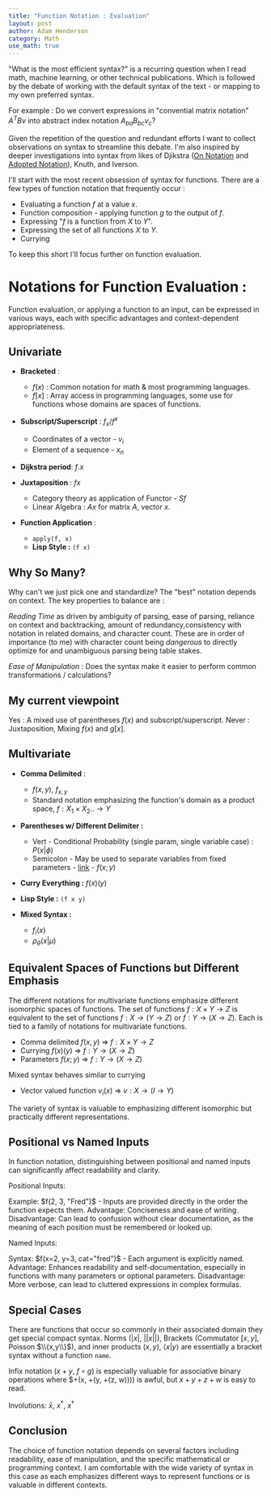 ```yaml
---
title: "Function Notation : Evaluation"
layout: post
author: Adam Henderson
category: Math
use_math: true
---
```


"What is the most efficient syntax?" is a recurring question when I read math, machine learning, or other technical publications. Which is followed by the debate of working with the default syntax of the text - or mapping to my own preferred syntax.

For example : Do we convert expressions in "convential matrix notation" $A^TBv$ into abstract index notation $A_{ba} B_{bc} v_c$?

Given the repetition of the question and redundant efforts I want to collect observations on syntax to streamline this debate. I'm also inspired by deeper investigations into syntax from likes of Djikstra ([On Notation](https://www.cs.utexas.edu/users/EWD/ewd09xx/EWD950a.PDF) and [Adopted Notation](https://www.cs.utexas.edu/users/EWD/ewd13xx/EWD1300.PDF)), Knuth, and Iverson.

I'll start with the most recent obsession of syntax for functions. There are a few types of function notation that frequently occur : 

* Evaluating a function $f$ at a value $x$.
* Function composition - applying function $g$ to the output of $f$.
* Expressing "$f$ is a function from $X$ to $Y$".
* Expressing the set of all functions $X$ to $Y$.
* Currying 

To keep this short I'll focus further on function evaluation.

# **Notations for Function Evaluation :**

Function evaluation, or applying a function to an input, can be expressed in various ways, each with specific advantages and context-dependent appropriateness.

## Univariate

- **Bracketed** : 
    - $f(x)$ : Common notation for math & most programming languages.
    - $f[x]$ : Array access in programming languages, some use for functions whose domains are spaces of functions.

- **Subscript/Superscript** : $f_x$/$f^{x}$
    - Coordinates of a vector -  $v_i$
    - Element of a sequence - $x_n$

- **Dijkstra period**: $f.x$

- **Juxtaposition** : $fx$
    - Category theory as application of Functor - $Sf$
    - Linear Algebra : $Ax$ for matrix $A$, vector $x$.

- **Function Application** : 
    - `apply(f, x)`
    - **Lisp Style :** `(f x)`

## Why So Many?

Why can't we just pick one and standardize? The "best" notation depends on context. The key properties to balance are :

*Reading Time* as driven by ambiguity of parsing, ease of parsing, reliance on context and backtracking, amount of redundancy,consistency with notation in
related domains, and character count. These are in order of importance (to me)
with character count being *dangerous* to directly optimize for and unambiguous parsing being table stakes.

*Ease of Manipulation* : Does the syntax make it easier to perform common
transformations / calculations?

## My current viewpoint 

Yes : A mixed use of parentheses $f(x)$ and subscript/superscript.
Never : Juxtaposition, Mixing $f(x)$ and $g[x]$.

## Multivariate

- **Comma Delimited** : 
	- $f(x,y)$, $f_{x,y}$
	- Standard notation emphasizing the function's domain as a product space, $f : X_1 \times X_2 .. \to Y$

- **Parentheses w/ Different Delimiter :**
    - Vert - Conditional Probability (single param, single variable case) : $P(x \vert \phi)$
    - Semicolon - May be used to separate variables from fixed parameters - [link](https://en.wikipedia.org/wiki/Semicolon#:~:text=Mathematics,-In%20the%20argument&text=%2C%20a%20semicolon%20may%20be%20used,coordinate%20associated%20with%20that%20index.) - $f(x;y)$
      
- **Curry Everything :** $f(x)(y)$  
- **Lisp Style :** `(f x y)`
- **Mixed Syntax :**
	- $f_i(x)$
	- $\rho_{\theta}(x \vert \mu)$

## Equivalent Spaces of Functions but Different Emphasis

The different notations for multivariate functions emphasize different
isomorphic spaces of functions. The set of functions $f: X \times Y \to Z$ 
is equivalent to the set of functions $f: X \to (Y \to Z)$ or $f: Y \to (X \to Z)$. 
Each is tied to a family of notations for multivariate functions.

 * Comma delimited $f(x,y)$ => $f: X \times Y \to Z$
 * Currying $f(x)(y)$ => $f: Y \to (X \to Z)$
 * Parameters $f(x ; y)$ => $f: Y \to (X \to Z)$

 Mixed syntax behaves similar to currying

 * Vector valued function $v_i(x)$ => $v : X \to (I \to Y)$

The variety of syntax is valuable to emphasizing different isomorphic but
practically different representations.

## Positional vs Named Inputs

In function notation, distinguishing between positional and named inputs can significantly affect readability and clarity. 

Positional Inputs:

Example: $f(2, 3, "Fred")$ - Inputs are provided directly in the order the function expects them.
Advantage: Conciseness and ease of writing.
Disadvantage: Can lead to confusion without clear documentation, as the meaning of each position must be remembered or looked up.

Named Inputs:

Syntax: $f(x=2, y=3, cat="fred")$ - Each argument is explicitly named.
Advantage: Enhances readability and self-documentation, especially in functions with many parameters or optional parameters.
Disadvantage: More verbose, can lead to cluttered expressions in complex formulas.

## Special Cases

There are functions that occur so commonly in their associated domain they get
special compact syntax. Norms ($\vert x\vert$, $\vert \vert x \vert \vert$), Brackets (Commutator $[x,y]$, Poisson $\\{x,y\\}$), and inner products $(x, y)$, $\langle x \vert y \rangle$ are essentially a bracket syntax without a function `name`.

Infix notation ($x+y$, $f \circ g$) is especially valuable for associative binary operations where $+(x, +(y, +(z, w)))) is awful, but $x + y + z + w$ 
is easy to read.

Involutions: $\bar{x}$, $x^*$, $x^{\dagger}$

## Conclusion

The choice of function notation depends on several factors including readability, ease of manipulation, and the specific mathematical or programming context. I am comfortable with the wide variety of syntax in this case as each emphasizes different ways to represent functions
or is valuable in different contexts.


